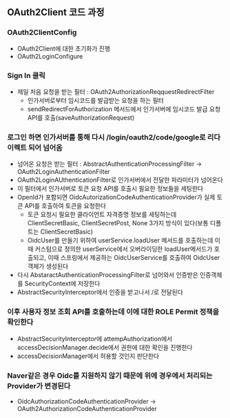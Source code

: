 ## OAuth2Client 코드 과정

### OAuth2ClientConfig
- OAuth2Client에 대한 초기화가 진행
- OAuth2LoginConfigure

### Sign In 클릭
- 제일 처음 요청을 받는 필터 : OAuth2AuthorizationReqquestRedirectFilter
    - 인가서버로부터 임시코드를 발급받는 요청을 하는 필터
    - sendRedirectForAuthorization 메서드에서 인가서버에 임시코드 발급 요청 API를 호출(saveAuthorizationRequest)

### 로그인 하면 인가서버를 통해 다시 /login/oauth2/code/google로 리다이렉트 되어 넘어옴
- 넘어온 요청은 받는 필터 : AbstractAuthenticationProcessingFilter -> OAuth2LoginAuthenticationFilter
- OAuth2LoginAUthenticationFilter로 인가서버에서 전달한 파라미터가 넘어온다
- 이 필터에서 인가서버로 토큰 요청 API를 호출시 필요한 정보들을 세팅한다
- OpenId가 포함되면 OidcAutorizationCodeAuthenticationProvider가 실제 토큰 API를 호출하여 토큰을 요청한다
    - 토큰 요청시 필요한 클라이언트 자격증명 정보를 세팅하는데 ClientSecretBasic, ClientSecretPost, None 3가지 방식이 있다(보통 디폴트는 ClientSecretBasic)
    - OidcUser를 만들기 위하여 userService.loadUser 메서드를 호출하는데 이때 커스텀으로 정의한 userService에서 오버라이딩한 loadUser메서드가 호출되고, 이때 스프링에서 제공하는 OidcUserService를 호출하여 OidcUser 객체가 생성된다
- 다시 AbstaractAuthenticationProcessingFilter로 넘어와서 인증받은 인증객체를 SecurityContext에 저장한다
- AbstractSecurityInterceptor에서 인증을 받고나서 /로 전달된다

### 이후 사용자 정보 조회 API를 호출하는데 이에 대한 ROLE Permit 정책을 확인한다
- AbstractSecurityInterceptor에 attempAuthorization에서 accessDecisionManager.decide에서 권한에 대한 확인을 진행한다
- accessDecisionManager에서 허용할 것인지 판단한다

### Naver같은 경우 Oidc를 지원하지 않기 때문에 위에 경우에서 처리되는 Provider가 변경된다
- OidcAuthorizationCodeAuthenticationProvider -> OAuth2AuthorizationCodeAuthenticationProvider